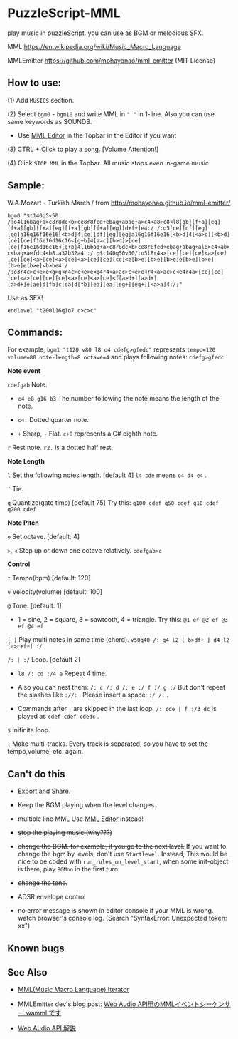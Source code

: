 # PuzzleScript-MML

play music in puzzleScript. you can use as BGM or melodious SFX.

MML https://en.wikipedia.org/wiki/Music_Macro_Language

MMLEmitter https://github.com/mohayonao/mml-emitter (MIT License)

## How to use:

(1) Add `MUSICS` section.

(2) Select `bgm0` - `bgm10` and write MML in `" "` in 1-line. Also you can use same keywords as SOUNDS.

* Use [MML Editor](https://competor.github.io/PuzzleScript-MML/src/mmleditor.html) in the Topbar in the Editor if you want

(3) CTRL + Click to play a song. [Volume Attention!]

(4) Click `STOP MML` in the Topbar. All music stops even in-game music.


## Sample:
W.A.Mozart - Turkish March / from http://mohayonao.github.io/mml-emitter/

`bgm0 "$t140q5v50 /:o4l16bag+a>c8r8dc<b>ce8r8fed+ebag+abag+a>c4<a8>c8<l8[gb][f+a][eg][f+a][gb][f+a][eg][f+a][gb][f+a][eg][d+f+]e4:/ /:o5[ce][df][eg][eg]a16g16f16e16[<b>d]4[ce][df][eg][eg]a16g16f16e16[<b>d]4[<a>c][<b>d][ce][ce]f16e16d16c16<[g+b]4[a>c][b>d]>[ce][ce]f16e16d16c16<[g+b]4l16bag+a>c8r8dc<b>ce8r8fed+ebag+abag+al8>c4<ab>c<bag+aefdc4<b8.a32b32a4 :/ ;$t140q50v30/:o3l8r4a>[ce][ce][ce]<a>[ce][ce][ce]<a>[ce]<a>[ce]<a>[ce][ce][ce]<e[b>e][b>e][b>e]e[b>e][b>e][b>e]e[b>e]<b>be4:/ /:o3r4c>c<e>e<g>g<r4c>c<e>e<g4r4<a>ac>c<e>e<r4<a>ac>c<e4r4a>[ce][ce][ce]<a>[ce][ce][ce]<a>[ce]<a>[ce]<f[a>d+][a>d+][a>d+]e[ae]d[fb]c[ea]d[fb][ea][ea][eg+][eg+][<a>a]4:/;"`

Use as SFX!

`endlevel "t200l16q1o7 c>c>c"`

## Commands:

For example, `bgm1 "t120 v80 l8 o4 cdefg>gfedc"` represents `tempo=120 volume=80 note-length=8 octave=4` and plays following notes: `cdefg>gfedc`.

**Note event**

`cdefgab` Note. 

* `c4 e8 g16 b3` The number following the note means the length of the note.

* `c4.` Dotted quarter note.

* `+` Sharp, `-` Flat. `c+8` represents a C# eighth note.

`r` Rest note. `r2.` is a dotted half rest.

**Note Length**

`l` Set the following notes length. [default 4] `l4 cde` means `c4 d4 e4` .

`^` Tie.

`q` Quantize(gate time) [default 75] Try this: `q100 cdef q50 cdef q10 cdef q200 cdef`

**Note Pitch**

`o` Set octave. [default: 4]

`>`, `<` Step up or down one octave relatively. `cdefgab>c`

**Control**

`t` Tempo(bpm) [default: 120]

`v` Velocity(volume) [default: 100]

`@` Tone. [default: 1] 

* 1 = sine, 2 = square, 3 = sawtooth, 4 = triangle. Try this: `@1 ef @2 ef @3 ef @4 ef`

`[ ]` Play multi notes in same time (chord). `v50q40 /: g4 l2 [ b>df+ ] d4 l2 [a>c+f+] :/`

`/: | :/` Loop. [default 2] 

* `l8 /: cd :/4 e` Repeat 4 time. 

* Also you can nest them: `/: c /: d /: e :/ f :/ g :/` But don't repeat the slashes like `://:` . Please insert a space: `:/ /:` .
* Commands after `|` are skipped in the last loop. `/: cde | f :/3 dc` is played as `cdef cdef cdedc` .

`$` Inifinite loop.

`;` Make multi-tracks. Every track is separated, so you have to set the tempo,volume, etc. again.

## Can't do this
* Export and Share.

* Keep the BGM playing when the level changes.

* ~~multiple line MML~~ Use [MML Editor](https://competor.github.io/PuzzleScript-MML/src/mmleditor.html) instead!

* ~~stop the playing music (why???)~~

* ~~change the BGM. for example, if you go to the next level.~~ If you want to change the bgm by levels, don't use `Startlevel`. Instead, This would be nice to be coded with `run_rules_on_level_start`, when some init-object is there, play `BGMnn` in the first turn.

* ~~change the tone.~~

* ADSR envelope control

* no error message is shown in editor console if your MML is wrong. watch browser's console log. (Search "SyntaxError: Unexpected token: xx")

## Known bugs

## See Also

* [MML(Music Macro Language) Iterator](https://github.com/mohayonao/mml-iterator)

* MMLEmitter dev's blog post: [Web Audio API用のMMLイベントシーケンサー wamml です](https://mohayonao.hatenablog.com/entry/2014/08/18/135210)

* [Web Audio API 解説](https://www.g200kg.com/jp/docs/webaudio/index.html)